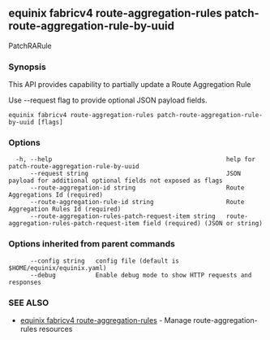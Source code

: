 ## equinix fabricv4 route-aggregation-rules patch-route-aggregation-rule-by-uuid

PatchRARule

### Synopsis

This API provides capability to partially update a Route Aggregation Rule

Use --request flag to provide optional JSON payload fields.

```
equinix fabricv4 route-aggregation-rules patch-route-aggregation-rule-by-uuid [flags]
```

### Options

```
  -h, --help                                                help for patch-route-aggregation-rule-by-uuid
      --request string                                      JSON payload for additional optional fields not exposed as flags
      --route-aggregation-id string                         Route Aggregations Id (required)
      --route-aggregation-rule-id string                    Route Aggregation Rules Id (required)
      --route-aggregation-rules-patch-request-item string   route-aggregation-rules-patch-request-item field (required) (JSON or string)
```

### Options inherited from parent commands

```
      --config string   config file (default is $HOME/equinix/equinix.yaml)
      --debug           Enable debug mode to show HTTP requests and responses
```

### SEE ALSO

* [equinix fabricv4 route-aggregation-rules](equinix_fabricv4_route-aggregation-rules.md)	 - Manage route-aggregation-rules resources

